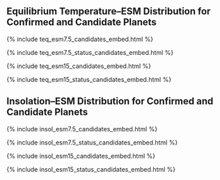 ## Equilibrium Temperature–ESM Distribution for Confirmed and Candidate Planets

{% include teq_esm7.5_candidates_embed.html %}

{% include teq_esm7.5_status_candidates_embed.html %}

{% include teq_esm15_candidates_embed.html %}

{% include teq_esm15_status_candidates_embed.html %}

## Insolation–ESM Distribution for Confirmed and Candidate Planets

{% include insol_esm7.5_candidates_embed.html %}

{% include insol_esm7.5_status_candidates_embed.html %}

{% include insol_esm15_candidates_embed.html %}

{% include insol_esm15_status_candidates_embed.html %}

